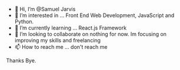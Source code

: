 - 👋 Hi, I’m @Samuel Jarvis
- 👀 I’m interested in ... Front End Web Development, JavaScript and Python.
- 🌱 I’m currently learning ... React.js Framework
- 💞️ I’m looking to collaborate on nothing for now. Im focusing on improving my  skills and freelancing 
- 📫 How to reach me ... don't reach me

Thanks Bye.

<!---
Dope-Genius/Dope-Genius is a ✨ special ✨ repository because its `README.md` (this file) appears on your GitHub profile.
You can click the Preview link to take a look at your changes.
--->

